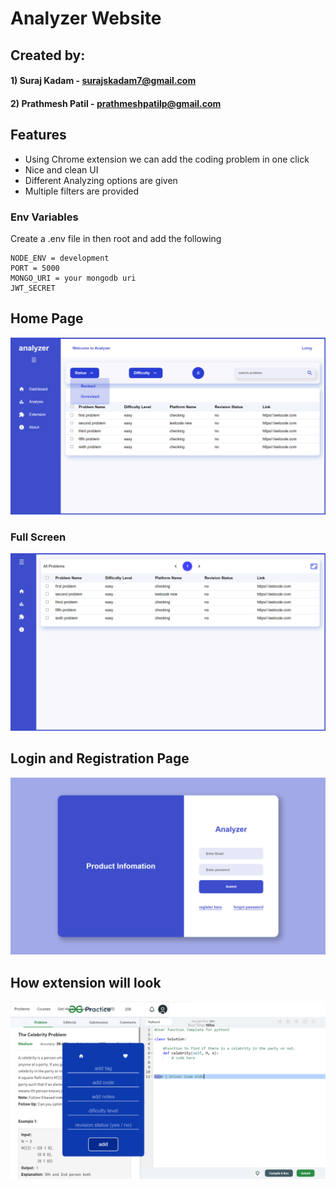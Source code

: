# Analyzer Website

## Created by:

#### 1) Suraj Kadam - surajskadam7@gmail.com

#### 2) Prathmesh Patil - prathmeshpatilp@gmail.com

## Features

- Using Chrome extension we can add the coding problem in one click
- Nice and clean UI
- Different Analyzing options are given
- Multiple filters are provided

### Env Variables

Create a .env file in then root and add the following

```
NODE_ENV = development
PORT = 5000
MONGO_URI = your mongodb uri
JWT_SECRET
```

## Home Page

![](<Screenshots/Screenshot%20(562).png>)

### Full Screen

![](<Screenshots/Screenshot%20(560).png>)

## Login and Registration Page

![](<Screenshots/Screenshot%20(558).png>)

## How extension will look

![](Screenshots/extension-gfg.png)
